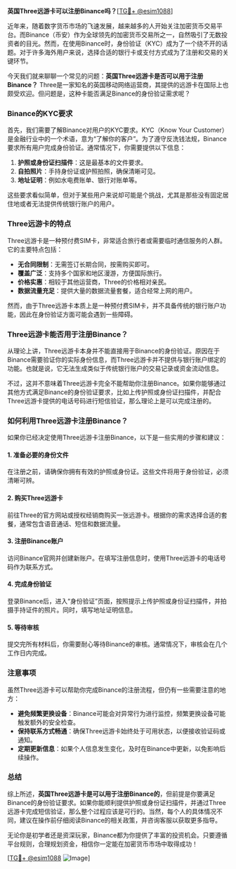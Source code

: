 **英国Three远游卡可以注册Binance吗？**[[TG💪+ @esim1088](https://t.me/s/esim1088)]

近年来，随着数字货币市场的飞速发展，越来越多的人开始关注加密货币交易平台。而Binance（币安）作为全球领先的加密货币交易所之一，自然吸引了无数投资者的目光。然而，在使用Binance时，身份验证（KYC）成为了一个绕不开的话题。对于许多海外用户来说，选择合适的银行卡或支付方式成为了注册和交易的关键环节。

今天我们就来聊聊一个常见的问题：**英国Three远游卡是否可以用于注册Binance？** Three是一家知名的英国移动网络运营商，其提供的远游卡在国际上也颇受欢迎。但问题是，这种卡能否满足Binance的身份验证需求呢？

### Binance的KYC要求

首先，我们需要了解Binance对用户的KYC要求。KYC（Know Your Customer）是金融行业中的一个术语，意为“了解你的客户”。为了遵守反洗钱法规，Binance要求所有用户完成身份验证。通常情况下，你需要提供以下信息：

1. **护照或身份证扫描件**：这是最基本的文件要求。
2. **自拍照片**：手持身份证或护照拍照，确保清晰可见。
3. **地址证明**：例如水电费账单、银行对账单等。

这些要求看似简单，但对于某些用户来说却可能是个挑战，尤其是那些没有固定居住地或者无法提供传统银行账户的用户。

### Three远游卡的特点

Three远游卡是一种预付费SIM卡，非常适合旅行者或需要临时通信服务的人群。它的主要特点包括：

- **无合同限制**：无需签订长期合同，按需购买即可。
- **覆盖广泛**：支持多个国家和地区漫游，方便国际旅行。
- **价格实惠**：相较于其他运营商，Three的价格相对亲民。
- **数据流量充足**：提供大量的数据流量套餐，适合经常上网的用户。

然而，由于Three远游卡本质上是一种预付费SIM卡，并不具备传统的银行账户功能，因此在身份验证方面可能会遇到一些障碍。

### Three远游卡能否用于注册Binance？

从理论上讲，Three远游卡本身并不能直接用于Binance的身份验证。原因在于Binance需要验证你的实际身份信息，而Three远游卡并不提供与银行账户绑定的功能。也就是说，它无法生成类似于传统银行账户的交易记录或资金流动信息。

不过，这并不意味着Three远游卡完全不能帮助你注册Binance。如果你能够通过其他方式满足Binance的身份验证要求，比如上传护照或身份证扫描件，并配合Three远游卡提供的电话号码进行短信验证，那么理论上是可以完成注册的。

### 如何利用Three远游卡注册Binance？

如果你已经决定使用Three远游卡注册Binance，以下是一些实用的步骤和建议：

#### 1. 准备必要的身份文件
在注册之前，请确保你拥有有效的护照或身份证。这些文件将用于身份验证，必须清晰可辨。

#### 2. 购买Three远游卡
前往Three的官方网站或授权经销商购买一张远游卡。根据你的需求选择合适的套餐，通常包含语音通话、短信和数据流量。

#### 3. 注册Binance账户
访问Binance官网并创建新账户。在填写注册信息时，使用Three远游卡的电话号码作为联系方式。

#### 4. 完成身份验证
登录Binance后，进入“身份验证”页面，按照提示上传护照或身份证扫描件，并拍摄手持证件的照片。同时，填写地址证明信息。

#### 5. 等待审核
提交完所有材料后，你需要耐心等待Binance的审核。通常情况下，审核会在几个工作日内完成。

### 注意事项

虽然Three远游卡可以帮助你完成Binance的注册流程，但仍有一些需要注意的地方：

- **避免频繁更换设备**：Binance可能会对异常行为进行监控，频繁更换设备可能触发额外的安全检查。
- **保持联系方式畅通**：确保Three远游卡始终处于可用状态，以便接收验证码或通知。
- **定期更新信息**：如果个人信息发生变化，及时在Binance中更新，以免影响后续操作。

### 总结

综上所述，**英国Three远游卡是可以用于注册Binance的**，但前提是你要满足Binance的身份验证要求。如果你能顺利提供护照或身份证扫描件，并通过Three远游卡完成短信验证，那么整个过程应该是可行的。当然，每个人的具体情况不同，建议在操作前仔细阅读Binance的相关政策，并咨询客服以获取更多指导。

无论你是初学者还是资深玩家，Binance都为你提供了丰富的投资机会。只要遵循平台规则，合理规划资金，相信你一定能在加密货币市场中取得成功！

[[TG💪+ @esim1088](https://t.me/s/esim1088) ![Image](https://i.postimg.cc/4NQfJmqS/Snipaste-2025-05-13-00-14-12.png)]